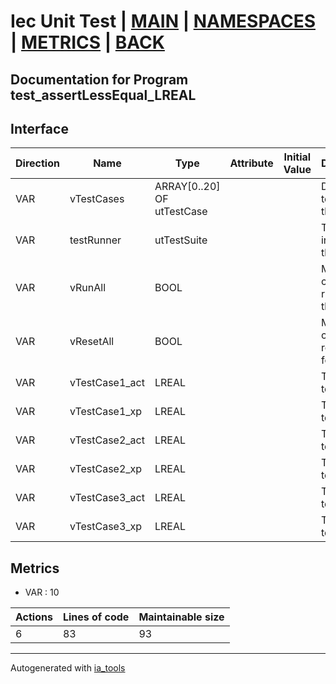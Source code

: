 # Iec Unit Test | [MAIN] | [NAMESPACES] | [METRICS] | [BACK]  

## Documentation for Program test_assertLessEqual_LREAL  

## Interface  

| Direction | Name | Type | Attribute | Initial Value | Documentation |
| --------- | ---- | ---- | --------- | ------------- | ------------- |
| VAR | vTestCases | ARRAY[0..20] OF utTestCase |  |  | Definition of all test cases for this POU |  
| VAR | testRunner | utTestSuite |  |  | Test Suite fb instance to run the tests |  
| VAR | vRunAll | BOOL |  |  | Manual command to run all tests for this POU |  
| VAR | vResetAll | BOOL |  |  | Manual command to reset all tests for this POU |  
| VAR | vTestCase1_act | LREAL |  |  | Test data 1 of test case 1 |  
| VAR | vTestCase1_xp | LREAL |  |  | Test data 2 of test case 1 |  
| VAR | vTestCase2_act | LREAL |  |  | Test data 1 of test case 2 |  
| VAR | vTestCase2_xp | LREAL |  |  | Test data 2 of test case 2 |  
| VAR | vTestCase3_act | LREAL |  |  | Test data 1 of test case 3 |  
| VAR | vTestCase3_xp | LREAL |  |  | Test data 2 of test case 3 |  


## Metrics  

- VAR : 10

| Actions | Lines of code | Maintainable size |
| ------- | ------------- | ----------------- |
| 6 | 83 | 93 |

---
Autogenerated with [ia_tools](https://github.com/tkucic/ia_tools)  

[MAIN]: ../../../../index.md
[NAMESPACES]: ../../nsList.md
[METRICS]: ../../../metrics.md
[BACK]: ../nsMain.md
